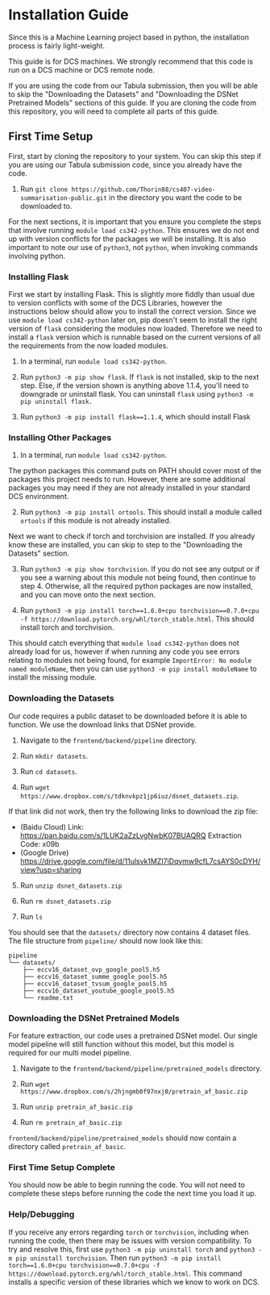 # Installation Guide

Since this is a Machine Learning project based in python, the installation process is fairly light-weight.

This guide is for DCS machines. We strongly recommend that this code is run on a DCS machine or DCS remote node.

If you are using the code from our Tabula submission, then you will be able to skip the "Downloading the Datasets" and "Downloading the DSNet Pretrained Models" sections of this guide. If you are cloning the code from this repository, you will need to complete all parts of this guide.

## First Time Setup

First, start by cloning the repository to your system. You can skip this step if you are using our Tabula submission code, since you already have the code.

1) Run `git clone https://github.com/Thorin88/cs407-video-summarisation-public.git` in the directory you want the code to be downloaded to.

For the next sections, it is important that you ensure you complete the steps that involve running `module load cs342-python`. This ensures we do not end up with version conflicts for the packages we will be installing. It is also important to note our use of `python3`, not `python`, when invoking commands involving python.

### Installing Flask

First we start by installing Flask. This is slightly more fiddly than usual due to version conflicts with some of the DCS Libraries, however the instructions below should allow you to install the correct version. Since we use `module load cs342-python` later on, pip doesn't seem to install the right version of `flask` considering the modules now loaded. Therefore we need to install a `flask` version which is runnable based on the current versions of all the requirements from the now loaded modules.

1) In a terminal, run `module load cs342-python`.

2) Run `python3 -m pip show flask`. If `flask` is not installed, skip to the next step. Else, if the version shown is anything above 1.1.4, you'll need to downgrade or uninstall flask. You can uninstall `flask` using `python3 -m pip uninstall flask.`

3) Run `python3 -m pip install flask==1.1.4`, which should install Flask

### Installing Other Packages

1) In a terminal, run `module load cs342-python`.

The python packages this command puts on PATH should cover most of the packages this project needs to run. However, there are some additional packages you may need if they are not already installed in your standard DCS environment.

2) Run `python3 -m pip install ortools`. This should install a module called `ortools` if this module is not already installed.

Next we want to check if torch and torchvision are installed. If you already know these are installed, you can skip to step to the "Downloading the Datasets" section.

3) Run `python3 -m pip show torchvision`. If you do not see any output or if you see a warning about this module not being found, then continue to step 4. Otherwise, all the required python packages are now installed, and you can move onto the next section.

4) Run `python3 -m pip install torch==1.6.0+cpu torchvision==0.7.0+cpu -f https://download.pytorch.org/whl/torch_stable.html`. This should install torch and torchvision.

This should catch everything that `module load cs342-python` does not already load for us, however if when running any code you see errors relating to modules not being found, for example `ImportError: No module named moduleName`, then you can use `python3 -m pip install moduleName` to install the missing module.

### Downloading the Datasets

Our code requires a public dataset to be downloaded before it is able to function. We use the download links that DSNet provide.

1) Navigate to the `frontend/backend/pipeline` directory.

2) Run `mkdir datasets`.

3) Run `cd datasets`.

4) Run `wget https://www.dropbox.com/s/tdknvkpz1jp6iuz/dsnet_datasets.zip`.

If that link did not work, then try the following links to download the zip file:

+ (Baidu Cloud) Link: https://pan.baidu.com/s/1LUK2aZzLvgNwbK07BUAQRQ Extraction Code: x09b
+ (Google Drive) https://drive.google.com/file/d/11ulsvk1MZI7iDqymw9cfL7csAYS0cDYH/view?usp=sharing

5) Run `unzip dsnet_datasets.zip`

6) Run `rm dsnet_datasets.zip`

7) Run `ls`

You should see that the `datasets/` directory now contains 4 dataset files. The file structure from `pipeline/` should now look like this:

```
pipeline
└── datasets/
    ├── eccv16_dataset_ovp_google_pool5.h5
    ├── eccv16_dataset_summe_google_pool5.h5
    ├── eccv16_dataset_tvsum_google_pool5.h5
    ├── eccv16_dataset_youtube_google_pool5.h5
    └── readme.txt
```

### Downloading the DSNet Pretrained Models

For feature extraction, our code uses a pretrained DSNet model. Our single model pipeline will still function without this model, but this model is required for our multi model pipeline.

1) Navigate to the `frontend/backend/pipeline/pretrained_models` directory.

2) Run `wget https://www.dropbox.com/s/2hjngmb0f97nxj0/pretrain_af_basic.zip`

3) Run `unzip pretrain_af_basic.zip`

4) Run `rm pretrain_af_basic.zip`

`frontend/backend/pipeline/pretrained_models` should now contain a directory called `pretrain_af_basic`.

### First Time Setup Complete

You should now be able to begin running the code. You will not need to complete these steps before running the code the next time you load it up.

### Help/Debugging

If you receive any errors regarding `torch` or `torchvision`, including when running the code, then there may be issues with version compatibility. To try and resolve this, first use `python3 -m pip uninstall torch` and `python3 -m pip uninstall torchvision`. Then run `python3 -m pip install torch==1.6.0+cpu torchvision==0.7.0+cpu -f https://download.pytorch.org/whl/torch_stable.html`. This command installs a specific version of these libraries which we know to work on DCS.
